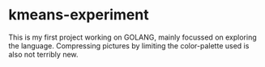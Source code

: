 # kmeans-experiment

This is my first project working on GOLANG, mainly focussed on exploring the language. Compressing pictures by limiting the color-palette used is also not terribly new. 
